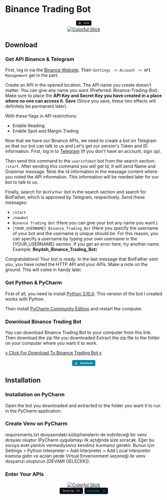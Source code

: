 # Binance Trading Bot

<div style="text-align: center;">
  <a href="https://github.com/beydah/Binance-Trading-Bot">  
    <img src="https://raw.githubusercontent.com/beydah/asset/main/button/home_off.png" style="width: 10%;"  alt="<< Return to Home Page <<">
  </a>
</div>

<div style="text-align:center;">
    <a href="#binance-trading-bot">
        <img src="https://i.imgur.com/waxVImv.png" alt="Colorful Stick">
    </a>
</div>

## Download
### Get API Binance & Telegram
First, log in via the [Binance Website](https://www.binance.com/). Then `Settings -> Account -> API Management`
gel in the part.

Create an API in the opened location. The API name you create doesn't matter. You can give any name you want
(Preferred: Binance-Trading-Bot). Make sure to place the **API Key and Secret Key you have created in a place where no one can access it.
Save** (Since you save, these two effects will definitely be permanent later).

With these flags in API restrictions:
- Enable Reading
- Enable Spot and Margin Trading

Now that we have our Binance APIs, we need to create a bot on Telegram so that our bot can talk to us and
Let's get our person's Token and ID information. First, log in to [Telegram](https://web.telegram.org/)
(If you don't have an account, sign up).

Then send this command to the `userinfobot` bot from the search section: `/start`. After sending this command you will get Id,
It will send Name and Grammar message. Note the Id information in the message content where you noted the API information.
This information will be needed later for our bot to talk to us.

Finally, search for `BotFather` bot in the search section and search for BotFather, which is approved by Telegram, respectively.
Send these messages:
- `/start`
- `/newbot`
- `Binance Trading Bot` (Here you can give your bot any name you want.)
- `{YOUR_USERNAME}_Binance_Trading_Bot` (Here you specify the username of your bot and the username is unique
should be. For this reason, you can specify a username by typing your own username in the {YOUR_USERNAME} section.
If you get an error here, try another name. Example: **Beydah_Binance_Trading_Bot**)

Congratulations! Your bot is ready. In the last message that BotFather sent you, you have noted the HTTP API and your APIs.
Make a note on the ground. This will come in handy later.

### Get Python & PyCharm
First of all, you need to install [Python 3.10.0](https://www.python.org/downloads/release/python-3100/). This version of the bot I created works with Python.

Then install [PyCharm Community Edition](https://www.jetbrains.com/pycharm/download/) and restart the computer.

### Download Binance Trading Bot
You can download Binance Trading Bot to your computer from this link. Then download the zip file you downloaded
Extract the zip file to the folder on your computer where you want it to work.

[v Click For Download To Binance Trading Bot v](https://github.com/beydah/Binance-Trading-Bot/archive/refs/heads/main.zip)

<div style="text-align: center;">
    <a href="https://github.com/beydah/Binance-Trading-Bot/archive/refs/heads/main.zip">
        <img src="https://raw.githubusercontent.com/beydah/asset/main/button/download_focus.png" style="width: 15%;"  alt=">> Continue Reading >>">
    </a>
</div>

## Installation
### Installation on PyCharm
Open the bot you downloaded and extracted to the folder you want it to run in the PyCharm application.

### Create Venv on PyCharm
requirements.txt dosyasındaki kütüphanelerin de indirileceği bir venv dosyası oluştur (PyCharm uygulamayı ilk açtığında
size soracak. Eğer bu soruya evet yanıtını vermediyseniz kendiniz kurmanız gerekir. Bunun için Settings > 
Python Interpreter > Add Interpreter > Add Local Interpreter kısmına gidin ve açılan yerde Virtual Enverionment 
seçeneği ile venv dosyanızı oluşturun [DEVAMI GELECEK]).

### Enter Your APIs

<div style="text-align:center;">
    <a href="#binance-trading-bot">
        <img src="https://i.imgur.com/waxVImv.png" alt="Colorful Stick">
    </a>
</div>

<div style="text-align: center;">
    <a href="#binance-trading-bot">
        <img src="https://raw.githubusercontent.com/beydah/asset/main/button/scroll_off.png" style="width: 15%;"  alt="^ Scroll UP ^">
    </a>
    <a href="https://github.com/beydah/Binance-Trading-Bot/blob/main/documents/installation.md">
        <img src="https://raw.githubusercontent.com/beydah/asset/main/button/next_on.png" style="width: 15%;"  alt=">> Continue Reading >>">
    </a>
</div>
